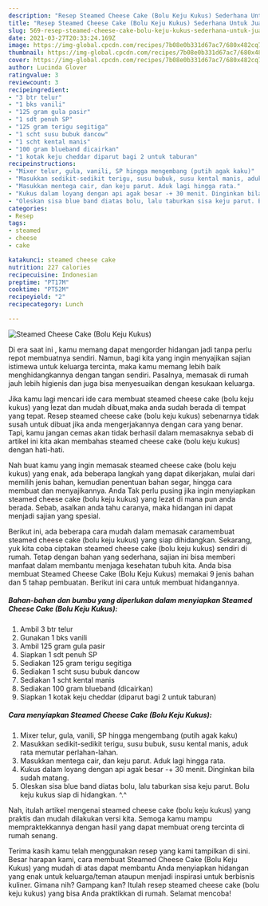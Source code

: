 ```yaml
---
description: "Resep Steamed Cheese Cake (Bolu Keju Kukus) Sederhana Untuk Jualan"
title: "Resep Steamed Cheese Cake (Bolu Keju Kukus) Sederhana Untuk Jualan"
slug: 569-resep-steamed-cheese-cake-bolu-keju-kukus-sederhana-untuk-jualan
date: 2021-03-27T20:33:24.169Z
image: https://img-global.cpcdn.com/recipes/7b08e0b331d67ac7/680x482cq70/steamed-cheese-cake-bolu-keju-kukus-foto-resep-utama.jpg
thumbnail: https://img-global.cpcdn.com/recipes/7b08e0b331d67ac7/680x482cq70/steamed-cheese-cake-bolu-keju-kukus-foto-resep-utama.jpg
cover: https://img-global.cpcdn.com/recipes/7b08e0b331d67ac7/680x482cq70/steamed-cheese-cake-bolu-keju-kukus-foto-resep-utama.jpg
author: Lucinda Glover
ratingvalue: 3
reviewcount: 3
recipeingredient:
- "3 btr telur"
- "1 bks vanili"
- "125 gram gula pasir"
- "1 sdt penuh SP"
- "125 gram terigu segitiga"
- "1 scht susu bubuk dancow"
- "1 scht kental manis"
- "100 gram blueband dicairkan"
- "1 kotak keju cheddar diparut bagi 2 untuk taburan"
recipeinstructions:
- "Mixer telur, gula, vanili, SP hingga mengembang (putih agak kaku)"
- "Masukkan sedikit-sedikit terigu, susu bubuk, susu kental manis, aduk rata memutar perlahan-lahan."
- "Masukkan mentega cair, dan keju parut. Aduk lagi hingga rata."
- "Kukus dalam loyang dengan api agak besar -+ 30 menit. Dinginkan bila sudah matang."
- "Oleskan sisa blue band diatas bolu, lalu taburkan sisa keju parut. Bolu keju kukus siap di hidangkan. ^.^"
categories:
- Resep
tags:
- steamed
- cheese
- cake

katakunci: steamed cheese cake 
nutrition: 227 calories
recipecuisine: Indonesian
preptime: "PT17M"
cooktime: "PT52M"
recipeyield: "2"
recipecategory: Lunch

---
```



![Steamed Cheese Cake (Bolu Keju Kukus)](https://img-global.cpcdn.com/recipes/7b08e0b331d67ac7/680x482cq70/steamed-cheese-cake-bolu-keju-kukus-foto-resep-utama.jpg)

Di era  saat ini , kamu memang dapat mengorder hidangan jadi tanpa perlu repot membuatnya sendiri. Namun, bagi kita yang ingin menyajikan sajian istimewa untuk keluarga tercinta, maka kamu memang lebih baik menghidangkannya dengan tangan sendiri. Pasalnya, memasak di rumah jauh lebih higienis dan juga bisa menyesuaikan dengan kesukaan keluarga.

Jika kamu lagi mencari ide cara membuat steamed cheese cake (bolu keju kukus) yang lezat dan mudah dibuat,maka anda sudah berada di tempat yang tepat. Resep steamed cheese cake (bolu keju kukus)  sebenarnya tidak susah untuk dibuat jika anda mengerjakannya dengan cara yang benar. Tapi, kamu jangan cemas akan tidak berhasil dalam memasaknya 
sebab di artikel ini kita akan membahas steamed cheese cake (bolu keju kukus) dengan hati-hati.  



Nah buat kamu yang ingin memasak steamed cheese cake (bolu keju kukus) yang enak, ada beberapa langkah yang dapat dikerjakan, mulai dari memilih jenis bahan, kemudian penentuan bahan segar, hingga cara membuat dan menyajikannya. Anda Tak perlu pusing jika ingin menyiapkan steamed cheese cake (bolu keju kukus) yang lezat di mana pun anda berada. Sebab, asalkan anda  tahu caranya, maka hidangan ini dapat menjadi sajian yang spesial.

Berikut ini, ada beberapa cara mudah dalam memasak caramembuat steamed cheese cake (bolu keju kukus) yang siap dihidangkan. Sekarang, yuk kita coba ciptakan steamed cheese cake (bolu keju kukus) sendiri di rumah. Tetap dengan bahan yang sederhana, sajian ini bisa memberi manfaat dalam membantu menjaga kesehatan tubuh kita. Anda bisa membuat Steamed Cheese Cake (Bolu Keju Kukus) memakai 9 jenis bahan dan 5 tahap pembuatan. Berikut ini cara untuk membuat hidangannya.

<!--inarticleads1-->

##### Bahan-bahan dan bumbu yang diperlukan dalam menyiapkan Steamed Cheese Cake (Bolu Keju Kukus):

1. Ambil 3 btr telur
1. Gunakan 1 bks vanili
1. Ambil 125 gram gula pasir
1. Siapkan 1 sdt penuh SP
1. Sediakan 125 gram terigu segitiga
1. Sediakan 1 scht susu bubuk dancow
1. Sediakan 1 scht kental manis
1. Sediakan 100 gram blueband (dicairkan)
1. Siapkan 1 kotak keju cheddar (diparut bagi 2 untuk taburan)




<!--inarticleads2-->

##### Cara menyiapkan Steamed Cheese Cake (Bolu Keju Kukus):

1. Mixer telur, gula, vanili, SP hingga mengembang (putih agak kaku)
1. Masukkan sedikit-sedikit terigu, susu bubuk, susu kental manis, aduk rata memutar perlahan-lahan.
1. Masukkan mentega cair, dan keju parut. Aduk lagi hingga rata.
1. Kukus dalam loyang dengan api agak besar -+ 30 menit. Dinginkan bila sudah matang.
1. Oleskan sisa blue band diatas bolu, lalu taburkan sisa keju parut. Bolu keju kukus siap di hidangkan. ^.^




Nah, itulah artikel mengenai  steamed cheese cake (bolu keju kukus)  yang praktis dan mudah dilakukan versi kita. Semoga kamu mampu mempraktekkannya dengan hasil yang dapat membuat oreng tercinta di rumah senang. 

Terima kasih kamu telah menggunakan resep yang kami tampilkan di sini. Besar harapan kami, cara membuat  Steamed Cheese Cake (Bolu Keju Kukus) yang mudah di atas dapat membantu Anda menyiapkan hidangan yang enak untuk keluarga/teman ataupun menjadi inspirasi untuk berbisnis kuliner. Gimana nih? Gampang kan? Itulah resep steamed cheese cake (bolu keju kukus) yang bisa Anda praktikkan di rumah. Selamat mencoba!

